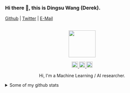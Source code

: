 ### Hi there :wave:, this is Dingsu Wang (Derek).
[Github](https://github.com/Derek-Wds) | [Twitter](https://twitter.com/Derekwds) | [E-Mail](dingsu.wang@gmail.com)
<div align="center">
  <br>
  <a href="https://wangdingsu.com/">
    <img width="88" height="88" src="https://i.loli.net/2020/08/07/1jcKxA3dNybIZiC.jpg"/>
  </a>
  <br>
  <p>
    <a href="https://github.com/Derek-Wds">
      <img width="20" height="20" src="https://i.loli.net/2020/08/07/4INaEBCiAmvK6eU.png" />
    </a>
    <a href="https://twitter.com/Derekwds">
      <img width="20" height="20" src="https://i.loli.net/2020/08/07/lsiXzcfgNrbToqt.png" />
    </a>
    <a href="mailto:dingsu.wang@gmail.com">
      <img width="20" height="20" src="https://i.loli.net/2020/08/07/Nun6ajQCyIlhU2P.png" />
    </a>
  </p>
  <p>Hi, I'm a Machine Learning / AI researcher.</p>
</div>

<details>
  <summary>Some of my github stats</summary>
  <br>

<p align="center">
<img align="center" src="https://github-readme-stats.vercel.app/api?username=Derek-Wds&show_icons=true&icon_color=000000&text_color=000000&bg_color=ffffff&hide_title=false&title_color=000000&count_private=true&hide=contribs" />
<img align="center" src="https://github-readme-stats.vercel.app/api/top-langs/?username=Derek-Wds&text_color=000000&title_color=000000&layout=compact" alt="Derek's Github Stats" />
</p>

</details>



